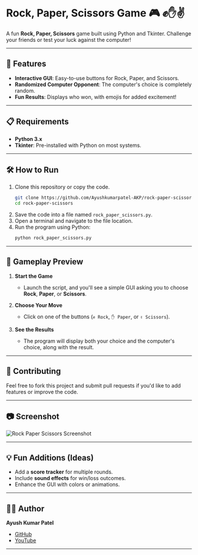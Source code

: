 

# Rock, Paper, Scissors Game 🎮 ✊✋✌️  

A fun **Rock, Paper, Scissors** game built using Python and Tkinter. Challenge your friends or test your luck against the computer!  

---

## 🚀 Features  
- **Interactive GUI**: Easy-to-use buttons for Rock, Paper, and Scissors.  
- **Randomized Computer Opponent**: The computer's choice is completely random.  
- **Fun Results**: Displays who won, with emojis for added excitement!  

---

## 📋 Requirements  
- **Python 3.x**  
- **Tkinter**: Pre-installed with Python on most systems.  

---

## 🛠 How to Run  
1. Clone this repository or copy the code.  
   ```bash
   git clone https://github.com/Ayushkumarpatel-AKP/rock-paper-scissors.git
   cd rock-paper-scissors
   ```
2. Save the code into a file named `rock_paper_scissors.py`.  
3. Open a terminal and navigate to the file location.  
4. Run the program using Python:  
   ```bash
   python rock_paper_scissors.py
   ```

---

## 🎨 Gameplay Preview  

1. **Start the Game**  
   - Launch the script, and you'll see a simple GUI asking you to choose **Rock**, **Paper**, or **Scissors**.

2. **Choose Your Move**  
   - Click on one of the buttons (`✊ Rock`, `✋ Paper`, or `✌️ Scissors`).  

3. **See the Results**  
   - The program will display both your choice and the computer's choice, along with the result.  

---

## 🤝 Contributing  
Feel free to fork this project and submit pull requests if you'd like to add features or improve the code.  

---

## 📷 Screenshot  
![Rock Paper Scissors Screenshot](https://ibb.co/CbFHt2x/500)  


---

## 💡 Fun Additions (Ideas)  
- Add a **score tracker** for multiple rounds.  
- Include **sound effects** for win/loss outcomes.  
- Enhance the GUI with colors or animations.  

---

## 🧑‍💻 Author  
**Ayush Kumar Patel**  
- [GitHub](https://github.com/your-username)  
- [YouTube](https://youtube.com/@Akvideoediting69)  

---

